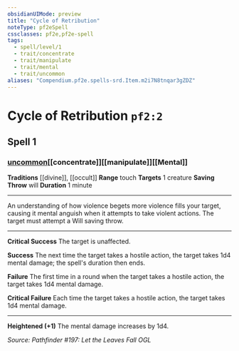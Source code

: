 ```yaml
---
obsidianUIMode: preview
title: "Cycle of Retribution"
noteType: pf2eSpell
cssclasses: pf2e,pf2e-spell
tags:
  - spell/level/1
  - trait/concentrate
  - trait/manipulate
  - trait/mental
  - trait/uncommon
aliases: "Compendium.pf2e.spells-srd.Item.m2i7N8tnqar3gZDZ" 
---
```

# Cycle of Retribution  `pf2:2`  
## Spell 1
### [uncommon](uncommon "Uncommon Rarity Trait")[[concentrate]][[manipulate]][[Mental]]
**Traditions** [[divine]], [[occult]]
**Range** touch
**Targets** 1 creature
**Saving Throw**  will
**Duration** 1 minute
* * * 
An understanding of how violence begets more violence fills your target, causing it mental anguish when it attempts to take violent actions. The target must attempt a Will saving throw.

* * *

**Critical Success** The target is unaffected.

**Success** The next time the target takes a hostile action, the target takes 1d4 mental damage; the spell's duration then ends.

**Failure** The first time in a round when the target takes a hostile action, the target takes 1d4 mental damage.

**Critical Failure** Each time the target takes a hostile action, the target takes 1d4 mental damage.

* * *

**Heightened (+1)** The mental damage increases by 1d4.

*Source: Pathfinder #197: Let the Leaves Fall*
*OGL*